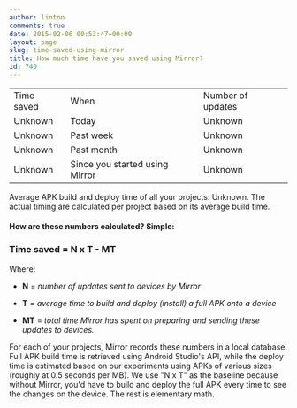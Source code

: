 ```yaml
---
author: linton
comments: true
date: 2015-02-06 00:53:47+00:00
layout: page
slug: time-saved-using-mirror
title: How much time have you saved using Mirror?
id: 740
---
```






<table class="table" >
<tbody >
<tr>
            
<td> Time saved
</td>
            
<td> When
</td>
            
<td> Number of updates
</td>
</tr>
<tr >
            
<td id="saved0" >Unknown
</td>
            
<td id="period0" >Today
</td>
            
<td id="updates0" >Unknown
</td>
</tr>
<tr >
            
<td id="saved1" >Unknown
</td>
            
<td id="period1" >Past week
</td>
            
<td id="updates1" >Unknown
</td>
</tr>
<tr >
            
<td id="saved2" >Unknown
</td>
            
<td id="period2"> Past month
</td>
            
<td id="updates2" >Unknown
</td>
</tr>
<tr >
            
<td id="saved3" >Unknown
</td>
            
<td id="period3" >Since you started using Mirror
</td>
            
<td id="updates3" >Unknown
</td>
</tr>
</tbody>
</table>
Average APK build and deploy time of all your projects: Unknown. The actual timing are calculated per project based on its average build time.
    

#### How are these numbers calculated? Simple:



    


        

### Time saved = N x T - MT


 Where:
        


            
  * **N** = _number of updates sent to devices by Mirror_

            
  * **T** = _average time to build and deploy (install) a full APK onto a device_

            
  * **MT** = _total time Mirror has spent on preparing and sending these updates to
                devices._

        
    


    


   For each of your projects, Mirror records these numbers in a local database. Full APK build time is retrieved using Android Studio's API, while the deploy time is estimated based on our experiments using APKs of various sizes      (roughly at 0.5 seconds per MB). We use "N x T" as the baseline because without Mirror, you'd have to build and deploy the full APK every time to see the changes on the device. The rest is elementary math.
    




